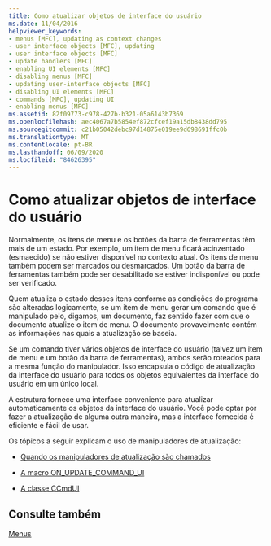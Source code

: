 ```yaml
---
title: Como atualizar objetos de interface do usuário
ms.date: 11/04/2016
helpviewer_keywords:
- menus [MFC], updating as context changes
- user interface objects [MFC], updating
- user interface objects [MFC]
- update handlers [MFC]
- enabling UI elements [MFC]
- disabling menus [MFC]
- updating user-interface objects [MFC]
- disabling UI elements [MFC]
- commands [MFC], updating UI
- enabling menus [MFC]
ms.assetid: 82f09773-c978-427b-b321-05a6143b7369
ms.openlocfilehash: aec4067a7b5854ef872cfcef19a15db8438dd795
ms.sourcegitcommit: c21b05042debc97d14875e019ee9d698691ffc0b
ms.translationtype: MT
ms.contentlocale: pt-BR
ms.lasthandoff: 06/09/2020
ms.locfileid: "84626395"
---
```

# <a name="how-to-update-user-interface-objects"></a>Como atualizar objetos de interface do usuário

Normalmente, os itens de menu e os botões da barra de ferramentas têm mais de um estado. Por exemplo, um item de menu ficará acinzentado (esmaecido) se não estiver disponível no contexto atual. Os itens de menu também podem ser marcados ou desmarcados. Um botão da barra de ferramentas também pode ser desabilitado se estiver indisponível ou pode ser verificado.

Quem atualiza o estado desses itens conforme as condições do programa são alteradas logicamente, se um item de menu gerar um comando que é manipulado pelo, digamos, um documento, faz sentido fazer com que o documento atualize o item de menu. O documento provavelmente contém as informações nas quais a atualização se baseia.

Se um comando tiver vários objetos de interface do usuário (talvez um item de menu e um botão da barra de ferramentas), ambos serão roteados para a mesma função do manipulador. Isso encapsula o código de atualização da interface do usuário para todos os objetos equivalentes da interface do usuário em um único local.

A estrutura fornece uma interface conveniente para atualizar automaticamente os objetos da interface do usuário. Você pode optar por fazer a atualização de alguma outra maneira, mas a interface fornecida é eficiente e fácil de usar.

Os tópicos a seguir explicam o uso de manipuladores de atualização:

- [Quando os manipuladores de atualização são chamados](when-update-handlers-are-called.md)

- [A macro ON_UPDATE_COMMAND_UI](on-update-command-ui-macro.md)

- [A classe CCmdUI](the-ccmdui-class.md)

## <a name="see-also"></a>Consulte também

[Menus](menus-mfc.md)
